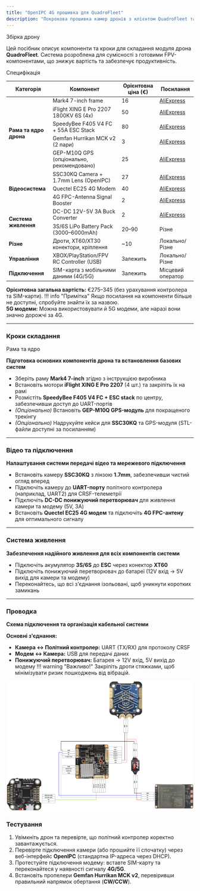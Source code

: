 ```yaml
---
title: "OpenIPC 4G прошивка для QuadroFleet"
description: "Покрокова прошивка камер дронів з клієнтом QuadroFleet та налаштуванням 4G модему"
---
```


Збірка дрону

Цей посібник описує компоненти та кроки для складання модуля дрона **QuadroFleet**. Система розроблена для сумісності з готовими FPV-компонентами, що знижує вартість та забезпечує продуктивність.

Специфікація

<table>
  <thead>
    <tr>
      <th>Категорія</th>
      <th>Компонент</th>
      <th>Орієнтовна ціна (€)</th>
      <th>Посилання</th>
    </tr>
  </thead>
  <tbody>
    <tr>
      <td rowspan="5"><strong>Рама та ядро дрона</strong></td>
      <td>Mark4 7-inch frame</td>
      <td>16</td>
      <td><a href="https://aliexpress.com/item/1005007050005578.html">AliExpress</a></td>
    </tr>
    <tr>
      <td>iFlight XING E Pro 2207 1800KV 6S (4x)</td>
      <td>50</td>
      <td><a href="https://aliexpress.com/item/1005006356256645.html">AliExpress</a></td>
    </tr>
    <tr>
      <td>SpeedyBee F405 V4 FC + 55A ESC Stack</td>
      <td>80</td>
      <td><a href="https://aliexpress.com/item/1005006809684035.html">AliExpress</a></td>
    </tr>
    <tr>
      <td>Gemfan Hurrikan MCK v2 (2 пари)</td>
      <td>3</td>
      <td><a href="https://aliexpress.com/item/1005006741863428.html">AliExpress</a></td>
    </tr>
    <tr>
      <td>GEP-M10Q GPS (опціонально, рекомендовано)</td>
      <td>25</td>
      <td><a href="https://aliexpress.com/item/1005004752373178.html">AliExpress</a></td>
    </tr>
    <tr>
      <td rowspan="3"><strong>Відеосистема</strong></td>
      <td>SSC30KQ Camera + 1.7mm Lens (OpenIPC)</td>
      <td>27</td>
      <td><a href="https://de.aliexpress.com/item/1005006835439125.html">AliExpress</a></td>
    </tr>
    <tr>
      <td>Quectel EC25 4G Modem</td>
      <td>40</td>
      <td><a href="https://de.aliexpress.com/item/1005002330780040.html">AliExpress</a></td>
    </tr>
    <tr>
      <td>4G FPC-Antenna Signal Booster</td>
      <td>2</td>
      <td><a href="https://de.aliexpress.com/item/1005004592746304.html">AliExpress</a></td>
    </tr>
    <tr>
      <td rowspan="2"><strong>Система живлення</strong></td>
      <td>DC-DC 12V-5V 3A Buck Converter</td>
      <td>2</td>
      <td><a href="https://de.aliexpress.com/item/1005002163078645.html">AliExpress</a></td>
    </tr>
    <tr>
      <td>3S/6S LiPo Battery Pack (3000–6000mAh)</td>
      <td>20–90</td>
      <td>Різне</td>
    </tr>
    <tr>
      <td><strong>Різне</strong></td>
      <td>Дроти, XT60/XT30 конектори, кріплення</td>
      <td>~10</td>
      <td>Локально/Різне</td>
    </tr>
    <tr>
      <td><strong>Управління</strong></td>
      <td>XBOX/PlayStation/FPV RC Controller (USB)</td>
      <td>Залежить</td>
      <td>Локально/Різне</td>
    </tr>
    <tr>
      <td><strong>Підключення</strong></td>
      <td>SIM-карта з мобільними даними (4G/5G)</td>
      <td>Залежить</td>
      <td>Місцевий оператор</td>
    </tr>
  </tbody>
</table>

**Орієнтовна загальна вартість:** €275–345 (без урахування контролера та SIM-карти).
!!! info "Примітка"
     Якщо посилання на компоненти більше не доступні, спробуйте знайти їх за назвою.  
    **5G модеми:** Можна використовувати й 5G модеми, але наразі вони значно дорожчі за 4G.

---

<h3>Кроки складання</h3>

Рама та ядро

**Підготовка основних компонентів дрона та встановлення базових систем**

- Зберіть раму **Mark4 7-inch** згідно з інструкцією виробника
- Встановіть мотори **iFlight XING E Pro 2207** (4 шт.) та закріпіть їх на рамі
- Розмістіть **SpeedyBee F405 V4 FC + ESC stack** по центру, забезпечивши доступ до UART-портів
- *(Опціонально)* Встановіть **GEP-M10Q GPS-модуль** для покращеного трекінгу
- *(Опціонально)* Надрукуйте кейси для **SSC30KQ** та GPS-модуля (STL-файли доступні за посиланням)

---

<h3>Відео та підключення</h3>

**Налаштування системи передачі відео та мережевого підключення**

- Встановіть камеру **SSC30KQ** з лінзою **1.7mm**, забезпечивши чистий огляд вперед
- Підключіть камеру до **UART-порту** політного контролера (наприклад, UART2) для CRSF-телеметрії
- Підключіть **DC-DC понижуючий перетворювач** для живлення камери та модему (5V, 3A)
- Встановіть **Quectel EC25 4G модем** та підключіть **4G FPC-антену** для оптимального сигналу

---

<h3>Система живлення</h3>

**Забезпечення надійного живлення для всіх компонентів системи**

- Підключіть акумулятор **3S/6S** до **ESC** через конектор **XT60**
- Підключіть понижуючий перетворювач до батареї (12V вхід → 5V вихід для камери та модему)
- Переконайтесь, що всі з'єднання ізольовані, щоб уникнути коротких замикань

---

<h3>Проводка</h3>

**Схема підключення та організація кабельної системи**

**Основні з'єднання:**

- **Камера ↔ Політний контролер:** UART (TX/RX) для протоколу CRSF
- **Модем ↔ Камера:** USB для передачі даних  
- **Понижуючий перетворювач:** Батарея → 12V вхід, 5V вихід до модему
!!! warning "Важливо!"
     Закріпіть дроти стяжками, щоб мінімізувати ризик пошкоджень від вібрацій.

<center><img src="/images/bilddrone.png" alt="OpenIPC 4G" width="1000px"/></center>

<h3>Тестування</h3>

1. Увімкніть дрон та перевірте, що політний контролер коректно завантажується.  
2. Перевірте підключення камери (або прошийте її спочатку) через веб-інтерфейс **OpenIPC** (стандартна IP-адреса через DHCP).  
3. Протестуйте підключення модему: вставте SIM-карту та переконайтеся у наявності сигналу **4G/5G**.  
4. Встановіть пропелери **Gemfan Hurrikan MCK v2**, перевіривши правильний напрямок обертання (**CW/CCW**).  
